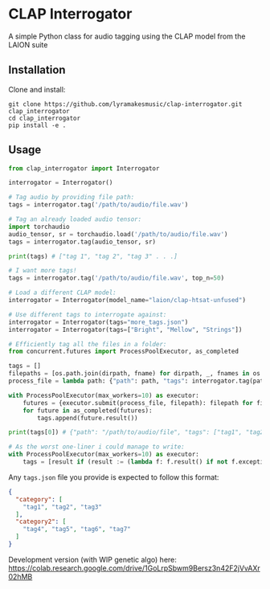 # CLAP Interrogator

A simple Python class for audio tagging using the CLAP model from the LAION suite

## Installation

Clone and install:

```
git clone https://github.com/lyramakesmusic/clap-interrogator.git clap_interrogator
cd clap_interrogator
pip install -e .
```

## Usage

```py
from clap_interrogator import Interrogator

interrogator = Interrogator()

# Tag audio by providing file path:
tags = interrogator.tag('/path/to/audio/file.wav')

# Tag an already loaded audio tensor:
import torchaudio
audio_tensor, sr = torchaudio.load('/path/to/audio/file.wav')
tags = interrogator.tag(audio_tensor, sr)

print(tags) # ["tag 1", "tag 2", "tag 3" . . .]

# I want more tags!
tags = interrogator.tag('/path/to/audio/file.wav', top_n=50)

# Load a different CLAP model:
interrogator = Interrogator(model_name="laion/clap-htsat-unfused")

# Use different tags to interrogate against:
interrogator = Interrogator(tags="more_tags.json")
interrogator = Interrogator(tags=["Bright", "Mellow", "Strings"])

# Efficiently tag all the files in a folder:
from concurrent.futures import ProcessPoolExecutor, as_completed

tags = []
filepaths = [os.path.join(dirpath, fname) for dirpath, _, fnames in os.walk("/path/to/audio/folder") for fname in fnames]
process_file = lambda path: {"path": path, "tags": interrogator.tag(path)}

with ProcessPoolExecutor(max_workers=10) as executor:
    futures = {executor.submit(process_file, filepath): filepath for filepath in filepaths}
    for future in as_completed(futures):
        tags.append(future.result())

print(tags[0]) # {"path": "/path/to/audio/file", "tags": ["tag1", "tag2", . . . "tag10"]}

# As the worst one-liner i could manage to write:
with ProcessPoolExecutor(max_workers=10) as executor:
    tags = [result if (result := (lambda f: f.result() if not f.exception() else None)(future)) is not None else 'Error' for future in as_completed(executor.submit(lambda path: {"path": path, "tags": interrogator.tag(path)}, filepath) for filepath in [os.path.join(dirpath, fname) for dirpath, _, fnames in os.walk("/path/to/audio/folder") for fname in fnames])]
```

Any `tags.json` file you provide is expected to follow this format:

```json
{
  "category": [
    "tag1", "tag2", "tag3"
  ],
  "category2": [
    "tag4", "tag5", "tag6", "tag7"
  ]
}
```

Development version (with WIP genetic algo) here: https://colab.research.google.com/drive/1GoLrpSbwm9Bersz3n42F2jVvAXr02hMB
